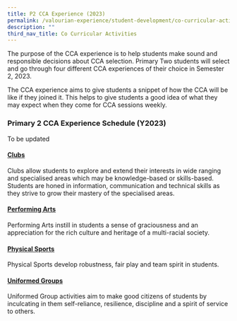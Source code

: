 ```yaml
---
title: P2 CCA Experience (2023)
permalink: /valourian-experience/student-development/co-curricular-activities/p2-cca-experience-2023/
description: ""
third_nav_title: Co Curricular Activities
---
```

The purpose of the CCA experience is to help students make sound and responsible decisions about CCA selection. Primary Two students will select and go through four different CCA experiences of their choice in Semester 2, 2023.

The CCA experience aims to give students a snippet of how the CCA will be like if they joined it. This helps to give students a good idea of what they may expect when they come for CCA sessions weekly.  
  

### Primary 2 CCA Experience Schedule (Y2023)

To be updated

#### [**Clubs**](/student-development/co-curricular-activities/clubs/)<br>
Clubs allow students to explore and extend their interests in wide ranging and specialised areas which may be knowledge-based or skills-based. Students are honed in information, communication and technical skills as they strive to grow their mastery of the specialised areas.

#### [**Performing Arts**](/student-development/co-curricular-activities/performing-arts/)<br>
Performing Arts instill in students a sense of graciousness and an appreciation for the rich culture and heritage of a multi-racial society.&nbsp;

#### [**Physical Sports**](/student-development/co-curricular-activities/physical-sports/)<br>
Physical Sports develop robustness, fair play and team spirit in students.

#### [**Uniformed Groups**](/student-development/co-curricular-activities/uniformed-groups/)<br>
Uniformed Group activities aim to make good citizens of students by inculcating in them self-reliance, resilience, discipline and a spirit of service to others.